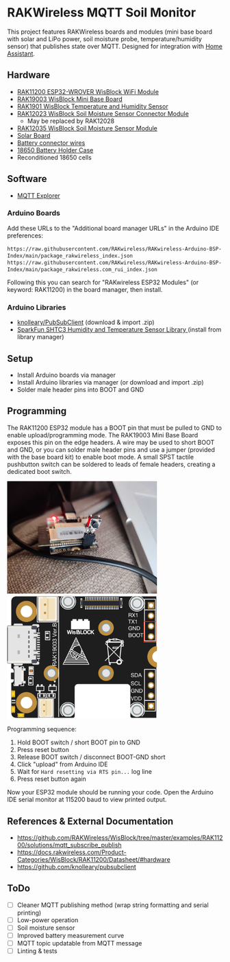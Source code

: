 # RAKWireless MQTT Soil Monitor

This project features RAKWireless boards and modules (mini base board with solar and LiPo power, soil moisture probe, temperature/humidity sensor) that publishes state over MQTT. Designed for integration with [Home Assistant](https://www.home-assistant.io/).

## Hardware

- [RAK11200 ESP32-WROVER WisBlock WiFi Module](https://docs.rakwireless.com/Product-Categories/WisBlock/RAK11200/Overview/)
- [RAK19003 WisBlock Mini Base Board](https://docs.rakwireless.com/Product-Categories/WisBlock/RAK19003/Overview/)
- [RAK1901 WisBlock Temperature and Humidity Sensor](https://docs.rakwireless.com/Product-Categories/WisBlock/RAK1901/Overview/)
- [RAK12023 WisBlock Soil Moisture Sensor Connector Module](https://docs.rakwireless.com/Product-Categories/WisBlock/RAK12023/Overview/)
    - May be replaced by RAK12028
- [RAK12035 WisBlock Soil Moisture Sensor Module](https://docs.rakwireless.com/Product-Categories/WisBlock/RAK12035/Overview/)
- [Solar Board](https://store.rakwireless.com/products/solar-board-1)
- [Battery connector wires](https://store.rakwireless.com/products/battery-connector-cable)
- [18650 Battery Holder Case](https://www.amazon.ca/gp/product/B07M87NPXB)
- Reconditioned 18650 cells

## Software

- [MQTT Explorer](http://mqtt-explorer.com/)

### Arduino Boards

Add these URLs to the "Additional board manager URLs" in the Arduino IDE preferences:

```
https://raw.githubusercontent.com/RAKwireless/RAKwireless-Arduino-BSP-Index/main/package_rakwireless_index.json
https://raw.githubusercontent.com/RAKwireless/RAKwireless-Arduino-BSP-Index/main/package_rakwireless.com_rui_index.json
```

Following this you can search for "RAKwireless ESP32 Modules" (or keyword: RAK11200) in the board manager, then install.

### Arduino Libraries

- [knolleary/PubSubClient](https://github.com/knolleary/pubsubclient/) (download & import .zip)
- [SparkFun SHTC3 Humidity and Temperature Sensor Library
](https://github.com/sparkfun/SparkFun_SHTC3_Arduino_Library) (install from library manager)


## Setup

- Install Arduino boards via manager
- Install Arduino libraries via manager (or download and import .zip)
- Solder male header pins into BOOT and GND

## Programming

The RAK11200 ESP32 module has a BOOT pin that must be pulled to GND to enable upload/programming mode. The RAK19003 Mini Base Board exposes this pin on the edge headers. A wire may be used to short BOOT and GND, or you can solder male header pins and use a jumper (provided with the base board kit) to enable boot mode. A small SPST tactile pushbutton switch can be soldered to leads of female headers, creating a dedicated boot switch.

<img src="assets/boot-switch-example.jpg" alt="Example boot switch using female headers and SPST pushbutton" title="Example boot switch using female headers and SPST pushbutton" width="350" /> <img src="assets/RAK19003.png" alt="RAK19003 mini base board with ground and boot pins highlighted" title="RAK19003 mini base board with ground and boot pins highlighted" width="350" />

Programming sequence:

1. Hold BOOT switch / short BOOT pin to GND
1. Press reset button
1. Release BOOT switch / disconnect BOOT-GND short
1. Click "upload" from Arduino IDE
1. Wait for `Hard resetting via RTS pin...` log line
1. Press reset button again

Now your ESP32 module should be running your code. Open the Arduino IDE serial monitor at 115200 baud to view printed output.

## References & External Documentation

- https://github.com/RAKWireless/WisBlock/tree/master/examples/RAK11200/solutions/mqtt_subscribe_publish
- https://docs.rakwireless.com/Product-Categories/WisBlock/RAK11200/Datasheet/#hardware
- https://github.com/knolleary/pubsubclient

## ToDo

- [ ] Cleaner MQTT publishing method (wrap string formatting and serial printing)
- [ ] Low-power operation
- [ ] Soil moisture sensor
- [ ] Improved battery measurement curve
- [ ] MQTT topic updatable from MQTT message
- [ ] Linting & tests
